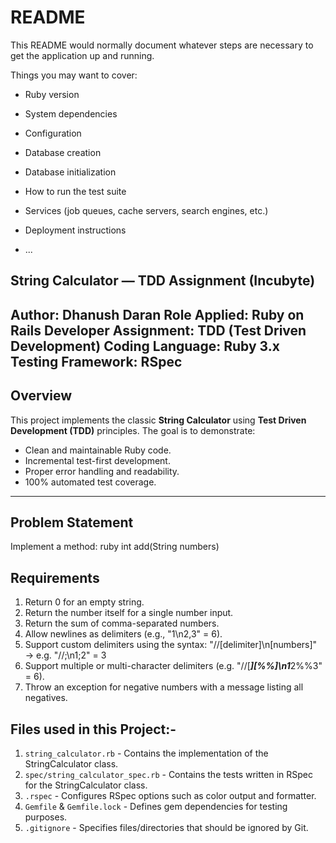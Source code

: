 # README

This README would normally document whatever steps are necessary to get the
application up and running.

Things you may want to cover:

* Ruby version

* System dependencies

* Configuration

* Database creation

* Database initialization

* How to run the test suite

* Services (job queues, cache servers, search engines, etc.)

* Deployment instructions

* ...


## String Calculator — TDD Assignment (Incubyte)
**Author:** Dhanush Daran 
**Role Applied:** Ruby on Rails Developer 
**Assignment:** TDD (Test Driven Development) Coding
**Language:** Ruby 3.x 
**Testing Framework:** RSpec 
---
## Overview
This project implements the classic **String Calculator** using **Test Driven Development (TDD)** principles.
The goal is to demonstrate:
- Clean and maintainable Ruby code.
- Incremental test-first development.
- Proper error handling and readability.
- 100% automated test coverage.
---
## Problem Statement
Implement a method:
ruby
int add(String numbers)

## Requirements
1. Return 0 for an empty string.
2. Return the number itself for a single number input.
3. Return the sum of comma-separated numbers.
4. Allow newlines as delimiters (e.g., "1\n2,3" = 6).
5. Support custom delimiters using the syntax:
"//[delimiter]\n[numbers]" → e.g. "//;\n1;2" = 3
6. Support multiple or multi-character delimiters (e.g. "//[***][%%]\n1***2%%3" = 6).
7. Throw an exception for negative numbers with a message listing all negatives.

## Files used in this Project:-
1. `string_calculator.rb` - Contains the implementation of the StringCalculator class.
2. `spec/string_calculator_spec.rb` - Contains the tests written in RSpec for the StringCalculator class.
3. `.rspec` - Configures RSpec options such as color output and formatter.
4. `Gemfile` & `Gemfile.lock` - Defines gem dependencies for testing purposes.
5. `.gitignore` - Specifies files/directories that should be ignored by Git.
